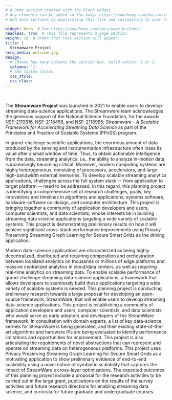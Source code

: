 ```yaml
---
# A Demo section created with the Blank widget.
# Any elements can be added in the body: https://wowchemy.com/docs/writing-markdown-latex/
# Add more sections by duplicating this file and customizing to your requirements.

widget: hero  # See https://wowchemy.com/docs/page-builder/
headless: true  # This file represents a page section.
weight: 10  # Order that this section will appear.
title: |
  Streamware Project
hero_media: welcome.jpg
design:
  # Choose how many columns the section has. Valid values: 1 or 2.
  columns: '1'
  # Add custom styles
  css_style:
  css_class:
---
```


<br>

The **Streamware Project** was launched in 2021 to enable users to
develop streaming data-science applications.  The Streamware team
acknowledges the generous support of the National Science Foundation,
for the awards
[NSF-2119816](https://www.nsf.gov/awardsearch/showAward?AWD_ID=2119816),
[NSF-2118458](https://www.nsf.gov/awardsearch/showAward?AWD_ID=2118458),
and
[NSF-2118985](https://www.nsf.gov/awardsearch/showAward?AWD_ID=2118985);
*Streamware - A Scalable Framework for Accelerating Streaming Data
Science* as part of the Principles and Practice of Scalable Systems
(PPoSS) program.


In grand-challenge scientific applications, the enormous amount of
data produced by the sensing and instrumentation infrastructure often
loses its value after a small window of time. Thus, to obtain
actionable intelligence from the data, streaming analytics, i.e., the
ability to analyze in-motion data, is increasingly becoming
critical. Moreover, modern computing systems are highly heterogeneous,
consisting of processors, accelerators, and large high-bandwidth
external memories. To develop scalable streaming analytics
applications, challenges across the full system stack -- from
application to target platform -- need to be addressed. In this
regard, this planning project is identifying a comprehensive set of
research challenges, goals, key innovations and timelines in
algorithms and applications, systems software, hardware-software
co-design, and computer architecture. This project is bringing
together a community of application developers and users, computer
scientists, and data scientists, whose interests lie in building
streaming data science applications targeting a wide variety of
scalable systems. This project is demonstrating preliminary results on
how it will achieve significant cross-stack performance improvements
using Privacy Preserving Streaming Graph Learning for Secure Smart
Grids as the driving application.

Modern data-science applications are characterized as being highly
decentralized, distributed and requiring composition and orchestration
between localized analytics on thousands or millions of edge platforms
and massive centralized analytics in cloud/data centers, as well as
requiring real-time analytics on streaming data. To enable scalable
performance of grand-challenge streaming data-science applications, a
framework that allows developers to seamlessly build these
applications targeting a wide variety of scalable systems is
needed. This planning project is conducting preliminary research
towards a large proposal for developing an open-source framework,
StreamWare, that will enable users to develop streaming data-science
applications. This project is establishing a community of application
developers and users, computer scientists, and data scientists who
would serve as early adopters and developers of the StreamWare
framework. In consultation with domain experts, a list of key
data-science kernels for StreamWare is being generated, and their
existing state-of-the-art algorithms and hardware IPs are being
evaluated to identify performance limitations and opportunities for
improvement. This project is also articulating the requirements of
novel abstractions that can represent and operate on streaming data on
heterogeneous platforms. This project uses Privacy Preserving
Streaming Graph Learning for Secure Smart Grids as a motivating
application to show preliminary evidence of end-to-end scalability
using a novel notion of symbiotic scalability that captures the impact
of StreamWare's cross-layer optimizations. The expected outcomes of
this planning project include a proposal for the research activities
to be carried out in the large grant, publications on the results of
the survey activities and future research directions for enabling
streaming data science, and curricula for future graduate and
undergraduate courses.

